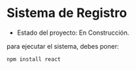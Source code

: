 <h1> Sistema de Registro</h1>

- Estado del proyecto: En Construcción.

para ejecutar el sistema, debes poner:

```npm install react```
